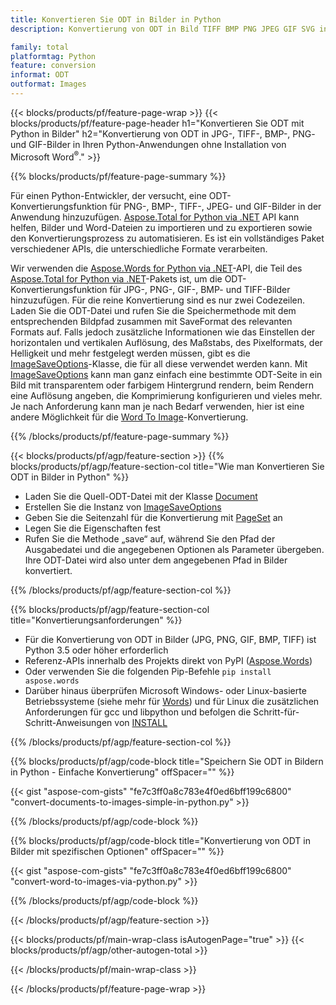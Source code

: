 ```yaml
---
title: Konvertieren Sie ODT in Bilder in Python
description: Konvertierung von ODT in Bild TIFF BMP PNG JPEG GIF SVG in Ihren Python-Anwendungen ohne Verwendung von Microsoft Word 

family: total
platformtag: Python
feature: conversion
informat: ODT
outformat: Images
---
```

{{< blocks/products/pf/feature-page-wrap >}}
{{< blocks/products/pf/feature-page-header h1="Konvertieren Sie ODT mit Python in Bilder" h2="Konvertierung von ODT in JPG-, TIFF-, BMP-, PNG- und GIF-Bilder in Ihren Python-Anwendungen ohne Installation von Microsoft Word<sup>&reg;</sup>." >}}

{{% blocks/products/pf/feature-page-summary %}}

Für einen Python-Entwickler, der versucht, eine ODT-Konvertierungsfunktion für PNG-, BMP-, TIFF-, JPEG- und GIF-Bilder in der Anwendung hinzuzufügen. [Aspose.Total for Python via .NET](https://products.aspose.com/total/python-net/) API kann helfen, Bilder und Word-Dateien zu importieren und zu exportieren sowie den Konvertierungsprozess zu automatisieren. Es ist ein vollständiges Paket verschiedener APIs, die unterschiedliche Formate verarbeiten. 

Wir verwenden die [Aspose.Words for Python via .NET](https://products.aspose.com/words/python-net/)-API, die Teil des [Aspose.Total for Python via .NET](https://products.aspose.com/total/python-net/)-Pakets ist, um die ODT-Konvertierungsfunktion für JPG-, PNG-, GIF-, BMP- und TIFF-Bilder hinzuzufügen. Für die reine Konvertierung sind es nur zwei Codezeilen. Laden Sie die ODT-Datei und rufen Sie die Speichermethode mit dem entsprechenden Bildpfad zusammen mit SaveFormat des relevanten Formats auf. Falls jedoch zusätzliche Informationen wie das Einstellen der horizontalen und vertikalen Auflösung, des Maßstabs, des Pixelformats, der Helligkeit und mehr festgelegt werden müssen, gibt es die [ImageSaveOptions](https://reference.aspose.com/words/python-net/aspose.words.saving/imagesaveoptions/)-Klasse, die für all diese verwendet werden kann. Mit [ImageSaveOptions](https://reference.aspose.com/words/python-net/aspose.words.saving/imagesaveoptions/) kann man ganz einfach eine bestimmte ODT-Seite in ein Bild mit transparentem oder farbigem Hintergrund rendern, beim Rendern eine Auflösung angeben, die Komprimierung konfigurieren und vieles mehr. Je nach Anforderung kann man je nach Bedarf verwenden, hier ist eine andere Möglichkeit für die [Word To Image](https://products.aspose.com/words/python-net/conversion/word-to-image/)-Konvertierung.

{{% /blocks/products/pf/feature-page-summary %}}

{{< blocks/products/pf/agp/feature-section >}}
{{% blocks/products/pf/agp/feature-section-col title="Wie man Konvertieren Sie ODT in Bilder in Python" %}}
- Laden Sie die Quell-ODT-Datei mit der Klasse [Document](https://reference.aspose.com/words/python-net/aspose.words/document/)
- Erstellen Sie die Instanz von [ImageSaveOptions](https://reference.aspose.com/words/python-net/aspose.words.saving/imagesaveoptions/)
- Geben Sie die Seitenzahl für die Konvertierung mit [PageSet](https://reference.aspose.com/words/python-net/aspose.words.saving/pageset/) an
- Legen Sie die Eigenschaften fest
- Rufen Sie die Methode „save“ auf, während Sie den Pfad der Ausgabedatei und die angegebenen Optionen als Parameter übergeben. Ihre ODT-Datei wird also unter dem angegebenen Pfad in Bilder konvertiert.

{{% /blocks/products/pf/agp/feature-section-col %}}

{{% blocks/products/pf/agp/feature-section-col title="Konvertierungsanforderungen" %}}

- Für die Konvertierung von ODT in Bilder (JPG, PNG, GIF, BMP, TIFF) ist Python 3.5 oder höher erforderlich
- Referenz-APIs innerhalb des Projekts direkt von PyPI ([Aspose.Words](https://pypi.org/project/aspose-words/))
- Oder verwenden Sie die folgenden Pip-Befehle ```pip install aspose.words```
- Darüber hinaus überprüfen Microsoft Windows- oder Linux-basierte Betriebssysteme (siehe mehr für [Words](https://docs.aspose.com/words/python-net/system-requirements/)) und für Linux die zusätzlichen Anforderungen für gcc und libpython und befolgen die Schritt-für-Schritt-Anweisungen von [INSTALL](https://docs.aspose.com/words/python-net/installation/)
 

{{% /blocks/products/pf/agp/feature-section-col %}}

{{% blocks/products/pf/agp/code-block title="Speichern Sie ODT in Bildern in Python - Einfache Konvertierung" offSpacer="" %}}

{{< gist "aspose-com-gists" "fe7c3ff0a8c783e4f0ed6bff199c6800" "convert-documents-to-images-simple-in-python.py" >}}

{{% /blocks/products/pf/agp/code-block %}}

{{% blocks/products/pf/agp/code-block title="Konvertierung von ODT in Bilder mit spezifischen Optionen" offSpacer="" %}}

{{< gist "aspose-com-gists" "fe7c3ff0a8c783e4f0ed6bff199c6800" "convert-word-to-images-via-python.py" >}}

{{% /blocks/products/pf/agp/code-block %}}

{{< /blocks/products/pf/agp/feature-section >}}

{{< blocks/products/pf/main-wrap-class isAutogenPage="true" >}}
{{< blocks/products/pf/agp/other-autogen-total >}}

{{< /blocks/products/pf/main-wrap-class >}}

{{< /blocks/products/pf/feature-page-wrap >}}
